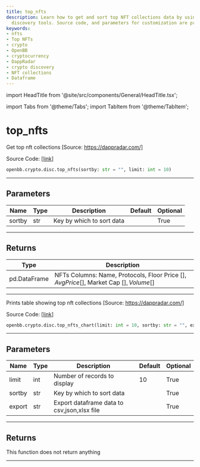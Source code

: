 ```yaml
---
title: top_nfts
description: Learn how to get and sort top NFT collections data by using OpenBB crypto
  discovery tools. Source code, and parameters for customization are provided.
keywords:
- nfts
- Top NFTs
- crypto
- OpenBB
- cryptocurrency
- DappRadar
- crypto discovery
- NFT collections
- Dataframe
---
```


import HeadTitle from '@site/src/components/General/HeadTitle.tsx';

<HeadTitle title="top_nfts - Disc - Crypto - Reference | OpenBB SDK Docs" />

import Tabs from '@theme/Tabs';
import TabItem from '@theme/TabItem';

# top_nfts

<Tabs>
<TabItem value="model" label="Model" default>

Get top nft collections [Source: https://dappradar.com/]

Source Code: [[link](https://github.com/OpenBB-finance/OpenBBTerminal/tree/main/openbb_terminal/cryptocurrency/discovery/dappradar_model.py#L79)]

```python
openbb.crypto.disc.top_nfts(sortby: str = "", limit: int = 10)
```

---

## Parameters

| Name | Type | Description | Default | Optional |
| ---- | ---- | ----------- | ------- | -------- |
| sortby | str | Key by which to sort data |  | True |


---

## Returns

| Type | Description |
| ---- | ----------- |
| pd.DataFrame | NFTs Columns: Name, Protocols, Floor Price [$], Avg Price [$], Market Cap [$], Volume [$] |
---

</TabItem>
<TabItem value="view" label="Chart">

Prints table showing top nft collections [Source: https://dappradar.com/]

Source Code: [[link](https://github.com/OpenBB-finance/OpenBBTerminal/tree/main/openbb_terminal/cryptocurrency/discovery/dappradar_view.py#L20)]

```python
openbb.crypto.disc.top_nfts_chart(limit: int = 10, sortby: str = "", export: str = "")
```

---

## Parameters

| Name | Type | Description | Default | Optional |
| ---- | ---- | ----------- | ------- | -------- |
| limit | int | Number of records to display | 10 | True |
| sortby | str | Key by which to sort data |  | True |
| export | str | Export dataframe data to csv,json,xlsx file |  | True |


---

## Returns

This function does not return anything

---

</TabItem>
</Tabs>
